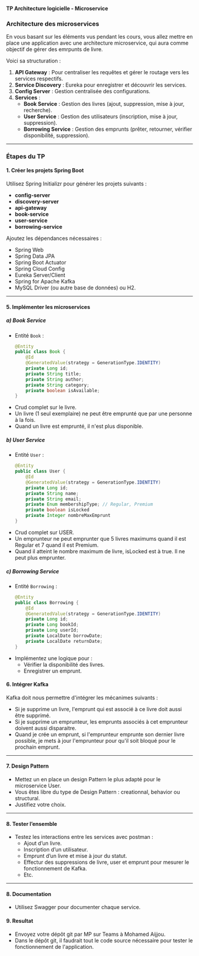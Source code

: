 #### TP Architecture logicielle - Microservice

### **Architecture des microservices**

En vous basant sur les éléments vus pendant les cours, vous allez mettre en place une application avec une architecture microservice, qui aura comme objectif de gérer des emrpunts de livre.

Voici sa structuration : 

1. **API Gateway** : Pour centraliser les requêtes et gérer le routage vers les services respectifs.
2. **Service Discovery** : Eureka pour enregistrer et découvrir les services.
3. **Config Server** : Gestion centralisée des configurations.
4. **Services** :
   - **Book Service** : Gestion des livres (ajout, suppression, mise à jour, recherche).
   - **User Service** : Gestion des utilisateurs (inscription, mise à jour, suppression).
   - **Borrowing Service** : Gestion des emprunts (prêter, retourner, vérifier disponibilité, suppression).
  
---

### **Étapes du TP**

#### **1. Créer les projets Spring Boot**
Utilisez Spring Initializr pour générer les projets suivants :
- **config-server**
- **discovery-server**
- **api-gateway**
- **book-service**
- **user-service**
- **borrowing-service**

Ajoutez les dépendances nécessaires :
- Spring Web
- Spring Data JPA
- Spring Boot Actuator
- Spring Cloud Config
- Eureka Server/Client
- Spring for Apache Kafka
- MySQL Driver (ou autre base de données) ou H2.

---

#### **5. Implémenter les microservices**

##### **a) Book Service**
- Entité `Book` :
  ```java
  @Entity
  public class Book {
      @Id
      @GeneratedValue(strategy = GenerationType.IDENTITY)
      private Long id;
      private String title;
      private String author;
      private String category;
      private boolean isAvailable;
  }
  ```
- Crud complet sur le livre.
- Un livre (1 seul exemplaire) ne peut être emprunté que par une personne à la fois.
- Quand un livre est emprunté, il n'est plus disponible.

##### **b) User Service**
- Entité `User` :
  ```java
  @Entity
  public class User {
      @Id
      @GeneratedValue(strategy = GenerationType.IDENTITY)
      private Long id;
      private String name;
      private String email;
      private Enum membershipType; // Regular, Premium
      private boolean isLocked
      private Integer nombreMaxEmprunt
  }
  ```
- Crud complet sur USER.
- Un emprunteur ne peut emprunter que 5 livres maximums quand il est Regular et 7 quand il est Premium.
- Quand il atteint le nombre maximum de livre, isLocked est à true. Il ne peut plus emprunter.

##### **c) Borrowing Service**
- Entité `Borrowing` :
  ```java
  @Entity
  public class Borrowing {
      @Id
      @GeneratedValue(strategy = GenerationType.IDENTITY)
      private Long id;
      private Long bookId;
      private Long userId;
      private LocalDate borrowDate;
      private LocalDate returnDate;
  }
  ```
- Implémentez une logique pour :
  - Vérifier la disponibilité des livres.
  - Enregistrer un emprunt. 

#### **6. Intégrer Kafka**

Kafka doit nous permettre d'intégrer les mécanimes suivants : 

- Si je supprime un livre, l'emprunt qui est associé à ce livre doit aussi être supprimé.
- Si je supprime un emprunteur, les emprunts associés à cet emprunteur doivent aussi disparaitre.
- Quand je crée un emprunt, si l'emprunteur emprunte son dernier livre possible, je mets à jour l'emprunteur pour qu'il soit bloqué pour le prochain emprunt.
  
---

#### **7. Design Pattern**

- Mettez un en place un design Pattern le plus adapté pour le microservice User.
- Vous êtes libre du type de Design Pattern : creationnal, behavior ou structural.
- Justifiez votre choix.

---

#### **8. Tester l’ensemble**

- Testez les interactions entre les services avec postman :
  - Ajout d’un livre.
  - Inscription d’un utilisateur.
  - Emprunt d’un livre et mise à jour du statut.
  - Effectur des suppressions de livre, user et emprunt pour mesurer le fonctionnement de Kafka.
  - Etc.

---

#### **8. Documentation**
- Utilisez Swagger pour documenter chaque service.

#### **9. Resultat**
- Envoyez votre dépôt git par MP sur Teams à Mohamed Aijjou.
- Dans le dépôt git, il faudrait tout le code source nécessaire pour tester le fonctionnement de l'application.
